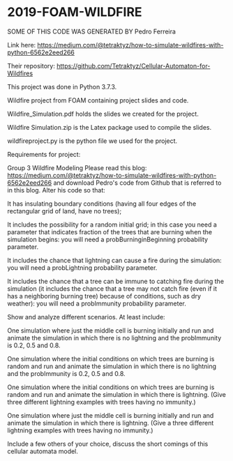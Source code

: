 # 2019-FOAM-WILDFIRE

SOME OF THIS CODE WAS GENERATED BY Pedro Ferreira 

Link here: https://medium.com/@tetraktyz/how-to-simulate-wildfires-with-python-6562e2eed266

Their repository: https://github.com/Tetraktyz/Cellular-Automaton-for-Wildfires

This project was done in Python 3.7.3.

Wildfire project from FOAM containing project slides and code. 

Wildfire_Simulation.pdf holds the slides we created for the project. 

Wildfire Simulation.zip is the Latex package used to compile the slides. 

wildfireproject.py is the python file we used for the project. 

Requirements for project:

Group 3 Wildfire Modeling
Please read this blog: https://medium.com/@tetraktyz/how-to-simulate-wildfires-with-python-6562e2eed266 and download Pedro's code from Github that is referred to in this blog. Alter his code so that: 

  It has insulating boundary conditions (having all four edges of the rectangular grid of land, have no trees); 
  
  It includes the possibility for a random initial grid; in this case you need a parameter that indicates fraction of the trees that are burning when the simulation begins: you will need a probBurninginBeginning probability parameter. 
  
  It includes the chance that lightning can cause a fire during the simulation: you will need a probLightning probability parameter. 
  
  It includes the chance that a tree can be immune to catching fire during the simulation (it includes the chance that a tree may not catch fire (even if it has a neighboring burning tree) because of conditions, such as dry weather): you will need a probImmunity probability parameter. 
  
Show and analyze different scenarios. At least include:

  One simulation where just the middle cell is burning initially and run and animate the simulation in which there is no lightning and the probImmunity is 0.2, 0.5 and 0.8.
  
  One simulation where the initial conditions on which trees are burning is random and run and animate the simulation in which there is no lightning and the probImmunity is 0.2, 0.5 and 0.8.
  
  One simulation where the initial conditions on which trees are burning is random and run and animate the simulation in which there is lightning. (Give three different lightning examples with trees having no immunity.)
  
  One simulation where just the middle cell is burning initially and run and animate the simulation in which there is lightning. (Give a three different lightning examples with trees having no immunity.)
  
  Include a few others of your choice, discuss the short comings of this cellular automata model.
